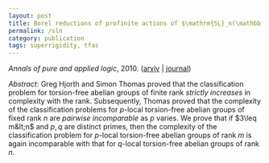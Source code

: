 ```yaml
---
layout: post
title: Borel reductions of profinite actions of $\mathrm{SL}_n(\mathbb Z)$
permalink: /sln
category: publication
tags: superrigidity, tfas
---
```


*Annals of pure and applied logic*, 2010. ([ar&chi;iv](http://arxiv.org/abs/0909.0666) \| [journal](http://dx.doi.org/10.1016/j.apal.2010.03.003))<!--more-->

*Abstract*: Greg Hjorth and Simon Thomas proved that the classification problem for torsion-free abelian groups of finite rank *strictly increases* in complexity with the rank.  Subsequently, Thomas proved that the complexity of the classification problems for $p$-local torsion-free abelian groups of fixed rank $n$ are *pairwise incomparable* as $p$ varies.  We prove that if $3\leq m&lt;n$ and $p,q$ are distinct primes, then the complexity of the classification problem for $p$-local torsion-free abelian groups of rank $m$ is again incomparable with that for $q$-local torsion-free abelian groups of rank $n$.
